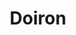 ---
title: Doiron
name: Nick Doiron
group: collaborators
photo: "/uploads/doiron.jpg"
description:
  "[Nick Doiron](https://github.com/mapmeld) was a software engineer on MGGG's Districtr project from 2019-21. His past work in the open data space includes i18n/l10n for OpenStreetMap, and interactive maps for Code for America, the Asia Foundation in Myanmar, and McKinsey & Company.\n"
---
